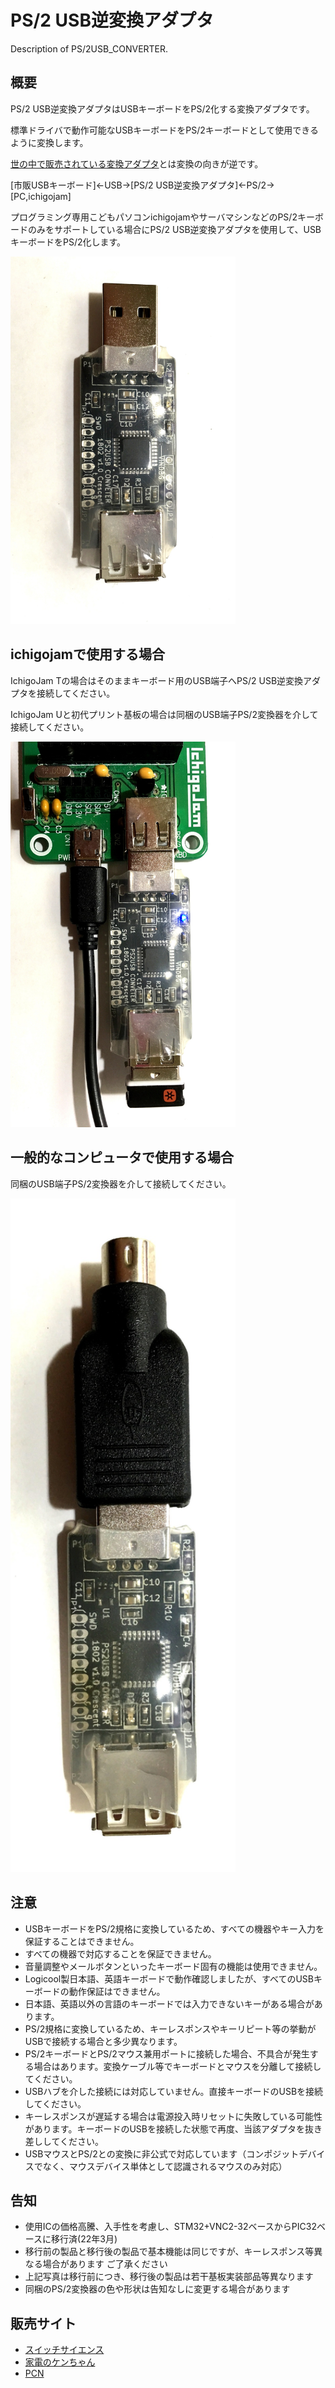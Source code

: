 # PS/2 USB逆変換アダプタ
Description of PS/2USB_CONVERTER. 



## 概要
PS/2 USB逆変換アダプタはUSBキーボードをPS/2化する変換アダプタです。

標準ドライバで動作可能なUSBキーボードをPS/2キーボードとして使用できるように変換します。

[世の中で販売されている変換アダプタ][0]とは変換の向きが逆です。


[市販USBキーボード]<-USB->[PS/2 USB逆変換アダプタ]<-PS/2->[PC,ichigojam]


プログラミング専用こどもパソコンichigojamやサーバマシンなどのPS/2キーボードのみをサポートしている場合にPS/2 USB逆変換アダプタを使用して、USBキーボードをPS/2化します。

<img src="https://raw.githubusercontent.com/meerstern/PS2USB_CONVERTER/master/img/main.JPG" width="360">


## ichigojamで使用する場合
IchigoJam Tの場合はそのままキーボード用のUSB端子へPS/2 USB逆変換アダプタを接続してください。

IchigoJam Uと初代プリント基板の場合は同梱のUSB端子PS/2変換器を介して接続してください。

<img src="https://raw.githubusercontent.com/meerstern/PS2USB_CONVERTER/master/img/ichigo.JPG" width="360">

## 一般的なコンピュータで使用する場合
同梱のUSB端子PS/2変換器を介して接続してください。

<img src="https://raw.githubusercontent.com/meerstern/PS2USB_CONVERTER/master/img/withPS2adp.jpg" width="360">



## 注意
  * USBキーボードをPS/2規格に変換しているため、すべての機器やキー入力を保証することはできません。  
  * すべての機器で対応することを保証できません。  
  * 音量調整やメールボタンといったキーボード固有の機能は使用できません。
  * Logicool製日本語、英語キーボードで動作確認しましたが、すべてのUSBキーボードの動作保証はできません。
  * 日本語、英語以外の言語のキーボードでは入力できないキーがある場合があります。
  * PS/2規格に変換しているため、キーレスポンスやキーリピート等の挙動がUSBで接続する場合と多少異なります。
  * PS/2キーボードとPS/2マウス兼用ポートに接続した場合、不具合が発生する場合はあります。変換ケーブル等でキーボードとマウスを分離して接続してください。
  * USBハブを介した接続には対応していません。直接キーボードのUSBを接続してください。
  * キーレスポンスが遅延する場合は電源投入時リセットに失敗している可能性があります。キーボードのUSBを接続した状態で再度、当該アダプタを抜き差ししてください。  
  * USBマウスとPS/2との変換に非公式で対応しています（コンポジットデバイスでなく、マウスデバイス単体として認識されるマウスのみ対応）    

## 告知
  * 使用ICの価格高騰、入手性を考慮し、STM32+VNC2-32ベースからPIC32ベースに移行済(22年3月)
  * 移行前の製品と移行後の製品で基本機能は同じですが、キーレスポンス等異なる場合があります  ご了承ください 
  * 上記写真は移行前につき、移行後の製品は若干基板実装部品等異なります  
  * 同梱のPS/2変換器の色や形状は告知なしに変更する場合があります  
  
 ## 販売サイト
  * [スイッチサイエンス][1]
  * [家電のケンちゃん][2]
  * [PCN][3]
  
[0]: http://www.aitendo.com/product/16414 "*0"
[1]: https://www.switch-science.com/products/3785
[2]: https://www.kadenken.com/view/item/000000000767
[3]: https://hello002.stores.jp/items/5bce8ce05f78661b790000ce
